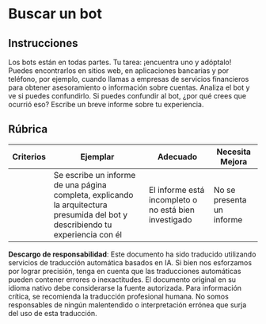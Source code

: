 # Buscar un bot

## Instrucciones

Los bots están en todas partes. Tu tarea: ¡encuentra uno y adóptalo! Puedes encontrarlos en sitios web, en aplicaciones bancarias y por teléfono, por ejemplo, cuando llamas a empresas de servicios financieros para obtener asesoramiento o información sobre cuentas. Analiza el bot y ve si puedes confundirlo. Si puedes confundir al bot, ¿por qué crees que ocurrió eso? Escribe un breve informe sobre tu experiencia.

## Rúbrica

| Criterios | Ejemplar                                                                                                     | Adecuado                                     | Necesita Mejora       |
| --------- | ------------------------------------------------------------------------------------------------------------ | -------------------------------------------- | --------------------- |
|           | Se escribe un informe de una página completa, explicando la arquitectura presumida del bot y describiendo tu experiencia con él | El informe está incompleto o no está bien investigado | No se presenta un informe |

**Descargo de responsabilidad**:
Este documento ha sido traducido utilizando servicios de traducción automática basados en IA. Si bien nos esforzamos por lograr precisión, tenga en cuenta que las traducciones automáticas pueden contener errores o inexactitudes. El documento original en su idioma nativo debe considerarse la fuente autorizada. Para información crítica, se recomienda la traducción profesional humana. No somos responsables de ningún malentendido o interpretación errónea que surja del uso de esta traducción.